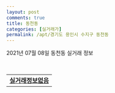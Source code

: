 ```yaml
---
layout: post
comments: true
title: 동천동
categories: [실거래가]
permalink: /apt/경기도 용인시 수지구 동천동
---
```


2021년 07월 08일 동천동 실거래 정보

<script type="text/javascript">
  google.charts.load('current', {'packages':['corechart']});
  google.charts.setOnLoadCallback(drawChart);

  function drawChart() {
    var data = google.visualization.arrayToDataTable([['거래일', '매매', '전월세', '전매'], ['20-07', 57, 93, 1], ['20-08', 65, 70, 1], ['20-09', 61, 77, 0], ['20-10', 55, 84, 0], ['20-11', 114, 80, 0], ['20-12', 104, 93, 0], ['21-01', 63, 74, 1], ['21-02', 47, 64, 0], ['21-03', 45, 72, 0], ['21-04', 30, 55, 0], ['21-05', 41, 48, 0], ['21-06', 18, 40, 0], ['21-07', 0, 5, 0]]);

    var options = {
      title: '최근 1년간 유형별 거래량 추이',
      legend: { position: 'bottom' }
    };

    var chart = new google.visualization.LineChart(document.getElementById('columnchart_material'));
    chart.draw(data, (options));년간 
  }
</script>

<div id="columnchart_material" style="width: 95%; margin-left: -35px; display: block"></div>
<br>
<table>
  <tr>
    <td colspan="4" style="font-weight: bold;"><a href="https://search.naver.com/search.naver?query=동천동 실거래정보없음">실거래정보없음</a></td>
  </tr>
    
</table>
    